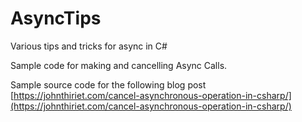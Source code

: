 # AsyncTips
Various tips and tricks for async in C#

Sample code for making and cancelling Async Calls. 

Sample source code for the following blog post 
[https://johnthiriet.com/cancel-asynchronous-operation-in-csharp/](https://johnthiriet.com/cancel-asynchronous-operation-in-csharp/)
